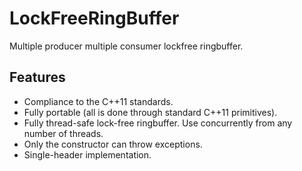 # LockFreeRingBuffer
Multiple producer multiple consumer lockfree ringbuffer.

## Features
- Compliance to the C++11 standards.
- Fully portable (all is done through standard C++11 primitives).
- Fully thread-safe lock-free ringbuffer. Use concurrently from any number of threads.
- Only the constructor can throw exceptions.
- Single-header implementation.
